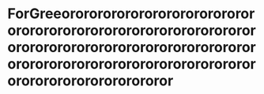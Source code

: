 # ForGreeorororororororororororororororororororororororororororororororororororororororororororororororororororororororororororororororororororororororororororororororor